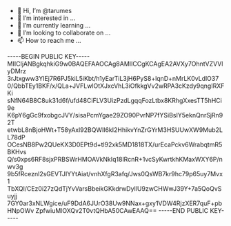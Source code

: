 - 👋 Hi, I’m @tarumes
- 👀 I’m interested in ...
- 🌱 I’m currently learning ...
- 💞️ I’m looking to collaborate on ...
- 📫 How to reach me ...

<!---
tarumes/tarumes is a ✨ special ✨ repository because its `README.md` (this file) appears on your GitHub profile.
You can click the Preview link to take a look at your changes.
--->

-----BEGIN PUBLIC KEY-----
MIICIjANBgkqhkiG9w0BAQEFAAOCAg8AMIICCgKCAgEA2AVXy7OhntVZVVlyDMrz
3rJtxgww3YIEj7R6PJ5kiL5iKbt/h1yEarTiL3jH6PyS8+lqnD+nMrLK0vLdlO37
0/QbbTEy1BKF/x/QLa+JVFLwlOtXJxcVhL3iOfkkgVv2wRPA3cKzdy9qngIRXFKi
sNfN64B8C8uk31d6f/ufd48CiFLV3UizPzdLgqqFozLtbx8KRhgXxesTT5hHCi9e
K6pY6gGc9fxobgcJVY/sisaPcmYgae29ZO90PvrNP7fYSiBsIY5eknQnrSjRn92T
etwbL8nBjoHWt+T58yAxl92BQWIl6kI2HhikvYnZrGYrM3HSUUwXW9Mub2LL78dP
OCesNB8Pw2QUeKX3D0EPt9d+tl92xk5MD1818TX/urEcaPckv6WrabqtmR5BKHvs
Q/s0xps6RF8sjxPRBSWrHMOAVkNkIq18lRcnR+1vcSyKwrtkhKMaxWXY6P/nwv3g
9b5fRceznl2sGEVTJIYYtAiat/vnhXfgR3afq/Jws0QsWB7kr9hc79p65uy7Mvx1
TbXQl/CEz0i27zQdTjYvVarsBbeikGKkdrwDyIlU9zwCHWwJ39Y+7a5QoQvSuyjj
7GY0ar3xNLWgice/uF9DdA6JUrO38Uw9NNax+gxy1VDW4RjzXER7quF+pbHNpOWv
ZpfwiuMlOXQv2T0vtQHbA50CAwEAAQ==
-----END PUBLIC KEY-----
